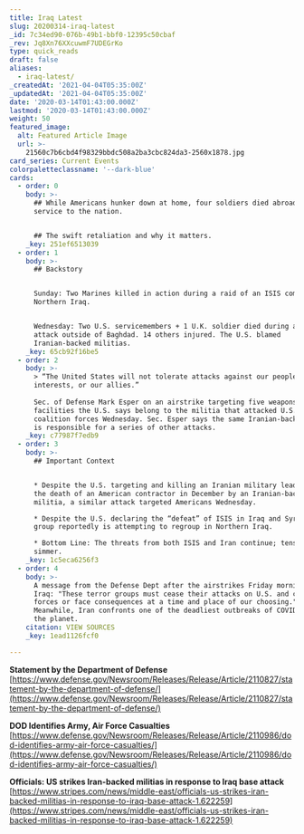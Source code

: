 ```yaml
---
title: Iraq Latest
slug: 20200314-iraq-latest
_id: 7c34ed90-076b-49b1-bbf0-12395c50cbaf
_rev: Jq8Xn76XXcuwmF7UDEGrKo
type: quick_reads
draft: false
aliases:
  - iraq-latest/
_createdAt: '2021-04-04T05:35:00Z'
_updatedAt: '2021-04-04T05:35:00Z'
date: '2020-03-14T01:43:00.000Z'
lastmod: '2020-03-14T01:43:00.000Z'
weight: 50
featured_image:
  alt: Featured Article Image
  url: >-
    21560c7b6cbd4f98329bbdc508a2ba3cbc824da3-2560x1878.jpg
card_series: Current Events
colorpaletteclassname: '--dark-blue'
cards:
  - order: 0
    body: >-
      ## While Americans hunker down at home, four soldiers died abroad in
      service to the nation.


      ## The swift retaliation and why it matters.
    _key: 251ef6513039
  - order: 1
    body: >-
      ## Backstory


      Sunday: Two Marines killed in action during a raid of an ISIS complex in
      Northern Iraq.


      Wednesday: Two U.S. servicemembers + 1 U.K. soldier died during a rocket
      attack outside of Baghdad. 14 others injured. The U.S. blamed
      Iranian-backed militias.
    _key: 65cb92f16be5
  - order: 2
    body: >-
      > “The United States will not tolerate attacks against our people, our
      interests, or our allies.”  
        
      Sec. of Defense Mark Esper on an airstrike targeting five weapons storage
      facilities the U.S. says belong to the militia that attacked U.S. and
      coalition forces Wednesday. Sec. Esper says the same Iranian-backed group
      is responsible for a series of other attacks.
    _key: c77987f7edb9
  - order: 3
    body: >-
      ## Important Context


      * Despite the U.S. targeting and killing an Iranian military leader after
      the death of an American contractor in December by an Iranian-backed
      militia, a similar attack targeted Americans Wednesday.

      * Despite the U.S. declaring the “defeat” of ISIS in Iraq and Syria, the
      group reportedly is attempting to regroup in Northern Iraq.

      * Bottom Line: The threats from both ISIS and Iran continue; tensions
      simmer.
    _key: 1c5eca6256f3
  - order: 4
    body: >-
      A message from the Defense Dept after the airstrikes Friday morning in
      Iraq: "These terror groups must cease their attacks on U.S. and coalition
      forces or face consequences at a time and place of our choosing."
      Meanwhile, Iran confronts one of the deadliest outbreaks of COVID-19 on
      the planet.
    citation: VIEW SOURCES
    _key: 1ead1126fcf0

---
```

**Statement by the Department of Defense**  
[https://www.defense.gov/Newsroom/Releases/Release/Article/2110827/statement-by-the-department-of-defense/](https://www.defense.gov/Newsroom/Releases/Release/Article/2110827/statement-by-the-department-of-defense/)

**DOD Identifies Army, Air Force Casualties**  
[https://www.defense.gov/Newsroom/Releases/Release/Article/2110986/dod-identifies-army-air-force-casualties/](https://www.defense.gov/Newsroom/Releases/Release/Article/2110986/dod-identifies-army-air-force-casualties/)

**Officials: US strikes Iran-backed militias in response to Iraq base attack**  
[https://www.stripes.com/news/middle-east/officials-us-strikes-iran-backed-militias-in-response-to-iraq-base-attack-1.622259](https://www.stripes.com/news/middle-east/officials-us-strikes-iran-backed-militias-in-response-to-iraq-base-attack-1.622259)